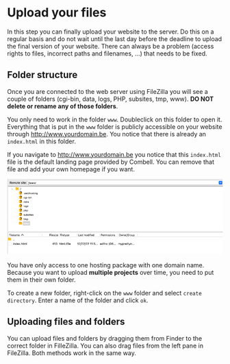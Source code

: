 # Upload your files

In this step you can finally upload your website to the server. Do this on a regular basis and do not wait until the last day before the deadline to upload the final version of your website. There can always be a problem (access rights to files, incorrect paths and filenames, ...) that needs to be fixed.

## Folder structure

Once you are connected to the web server using FileZilla you will see a couple of folders (cgi-bin, data, logs, PHP, subsites, tmp, www). **DO NOT delete or rename any of those folders**.

You only need to work in the folder `www`. Doubleclick on this folder to open it. Everything that is put in the `www` folder is publicly accessible on your website through <http://www.yourdomain.be>. You notice that there is already an `index.html` in this folder.

If you navigate to <http://www.yourdomain.be> you notice that this `index.html` file is the default landing page provided by Combell. You can remove that file and add your own homepage if you want.

![FileZilla Files](/img/ftp/index.png)

You have only access to one hosting package with one domain name. Because you want to upload **multiple projects** over time, you need to put them in their own folder.

To create a new folder, right-click on the `www` folder and select `create directory`. Enter a name of the folder and click `ok`.

## Uploading files and folders

You can upload files and folders by dragging them from Finder to the correct folder in FilleZilla. You can also drag files from the left pane in FileZilla. Both methods work in the same way.
